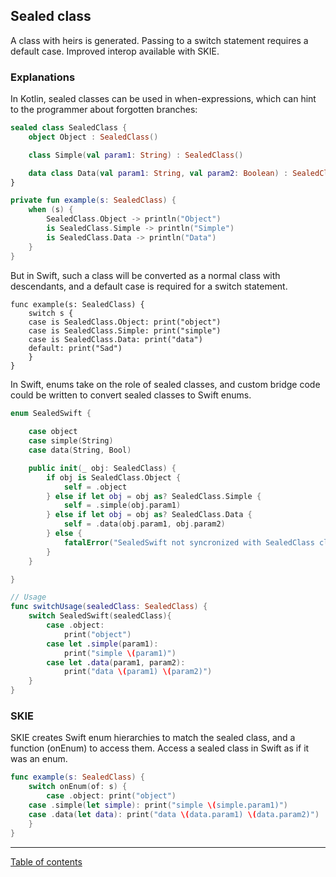 ## Sealed class

A class with heirs is generated. Passing to a switch statement requires a default case. Improved interop available with SKIE.

### Explanations

In Kotlin, sealed classes can be used in when-expressions, which can hint to the programmer about forgotten branches:

```kotlin
sealed class SealedClass {
    object Object : SealedClass()

    class Simple(val param1: String) : SealedClass()

    data class Data(val param1: String, val param2: Boolean) : SealedClass()
}

private fun example(s: SealedClass) {
    when (s) {
        SealedClass.Object -> println("Object")
        is SealedClass.Simple -> println("Simple")
        is SealedClass.Data -> println("Data")
    }
}
```

But in Swift, such a class will be converted as a normal class with descendants, and a default case is required for a switch statement.

```switch
func example(s: SealedClass) {
    switch s {
    case is SealedClass.Object: print("object")
    case is SealedClass.Simple: print("simple")
    case is SealedClass.Data: print("data")
    default: print("Sad")
    }
}
```

In Swift, enums take on the role of sealed classes, and custom bridge code could be written to convert sealed classes to Swift enums.

```swift
enum SealedSwift {
    
    case object
    case simple(String)
    case data(String, Bool)

    public init(_ obj: SealedClass) {
        if obj is SealedClass.Object {
            self = .object
        } else if let obj = obj as? SealedClass.Simple {
            self = .simple(obj.param1)
        } else if let obj = obj as? SealedClass.Data {
            self = .data(obj.param1, obj.param2)
        } else {
            fatalError("SealedSwift not syncronized with SealedClass class")
        }
    }

}

// Usage
func switchUsage(sealedClass: SealedClass) {
    switch SealedSwift(sealedClass){
        case .object:
            print("object")
        case let .simple(param1):
            print("simple \(param1)")
        case let .data(param1, param2):
            print("data \(param1) \(param2)")
    }
}
```

### SKIE

SKIE creates Swift enum hierarchies to match the sealed class, and a function (onEnum) to access them. Access a sealed class in Swift as if it was an enum.

```swift
func example(s: SealedClass) {
    switch onEnum(of: s) {
        case .object: print("object")
    case .simple(let simple): print("simple \(simple.param1)")
    case .data(let data): print("data \(data.param1) \(data.param2)")
    }
}
```

---
[Table of contents](/README.md)